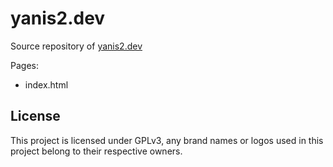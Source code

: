 # yanis2.dev

Source repository of [yanis2.dev](https://yanis2.dev)

Pages:
- index.html

## License

This project is licensed under GPLv3, any brand names or logos used in this project belong to their respective owners.
